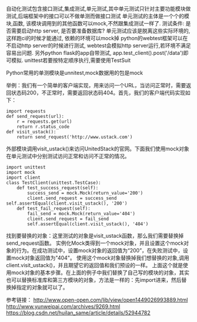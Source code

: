 自动化测试包含接口测试,集成测试,单元测试,其中单元测试只针对主要功能模块做测试,后端框架中的接口可以不做单测而做接口测试
单元测试的主体是一个个的模块,函数, 该模块调用到的其他函数可以mock,不然跟集成测试一样了. 
测试条件: 是否需要启动http server, 是否要准备数据库? 单元测试应该是脱离这些实际环境的, 这样跑ci的时候才能通过, 依赖的环境可以mock掉
python的webtest框架可以在不启动http server的时候进行测试, webtest会模拟http server运行,若环境不满足容易出问题.
另外python flask的app自带测试, app.test_client().post('/data')即可模拟.
unittest若要按特定顺序执行,需要使用TestSuit

Python常用的单测模块是unnitest,mock数据用的包是mock
 
举例：我们有一个简单的客户端实现，用来访问一个URL，当访问正常时，需要返回状态码200，不正常时，需要返回状态码404。首先，我们的客户端代码实现如下：
 
    import requests
    def send_request(url):
        r = requests.get(url)
        return r.status_code
    def visit_ustack():
        return send_request('http://www.ustack.com') 
外部模块调用visit_ustack()来访问UnitedStack的官网。下面我们使用mock对象在单元测试中分别测试访问正常和访问不正常的情况。 

    import unittest
    import mock
    import client
    class TestClient(unittest.TestCase):
        def test_success_request(self):
            success_send = mock.Mock(return_value='200')
            client.send_request = success_send         self.assertEqual(client.visit_ustack(), '200')
        def test_fail_request(self):
            fail_send = mock.Mock(return_value='404')
            client.send_request = fail_send
            self.assertEqual(client.visit_ustack(), '404') 

找到要替换的对象：这里测试的对象是visit_ustack函数，那么我们需要替换掉send_request函数。
实例化Mock类得到一个mock对象，并且设置这个mock对象的行为。在成功测试中，设置mock对象的返回值为“200”，在失败测试中，设置mock对象返回值为"404"。
使用这个mock对象替换掉我们想替换的对象,调用client.visit_ustack()，并且期望它的返回值和我们预设的一样。 
上面这个就是使用mock对象的基本步骤。在上面的例子中我们替换了自己写的模块的对象，其实也可以替换标准库和第三方模块的对象，方法是一样的：先import进来，然后替换掉指定的对象就可以了。 

  

参考链接： 
http://www.open-open.com/lib/view/open1449026993889.html 
http://www.yunweipai.com/archives/9269.html 
https://blog.csdn.net/huilan_same/article/details/52944782
